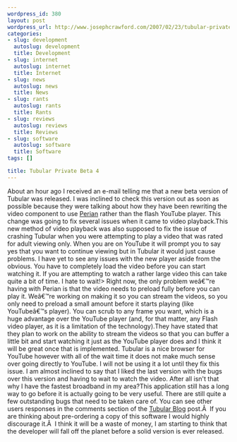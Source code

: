 ```yaml
--- 
wordpress_id: 380
layout: post
wordpress_url: http://www.josephcrawford.com/2007/02/23/tubular-private-beta-4/
categories: 
- slug: development
  autoslug: development
  title: Development
- slug: internet
  autoslug: internet
  title: Internet
- slug: news
  autoslug: news
  title: News
- slug: rants
  autoslug: rants
  title: Rants
- slug: reviews
  autoslug: reviews
  title: Reviews
- slug: software
  autoslug: software
  title: Software
tags: []

title: Tubular Private Beta 4
---
```

About an hour ago I received an e-mail telling me that a new beta version of Tubular was released. I was inclined to check this version out as soon as possible because they were talking about how they have been rewriting the video component to use [Perian](http://perian.org) rather than the flash YouTube player. This change was going to fix several issues when it came to video playback.This new method of video playback was also supposed to fix the issue of crashing Tubular when you were attempting to play a video that was rated for adult viewing only. When you are on YouTube it will prompt you to say yes that you want to continue viewing but in Tubular it would just cause problems. I have yet to see any issues with the new player aside from the obvious. You have to completely load the video before you can start watching it. If you are attempting to watch a rather large video this can take quite a bit of time. I hate to wait!<!--more-->> Right now, the only problem weâ€™re having with Perian is that the video needs to preload fully before you can play it. Weâ€™re working on making it so you can stream the videos, so you only need to preload a small amount before it starts playing (like YouTubeâ€™s player). You can scrub to any frame you want, which is a huge advantage over the YouTube player (and, for that matter, any Flash video player, as it is a limitation of the technology).They have stated that they plan to work on the ability to stream the videos so that you can buffer a little bit and start watching it just as the YouTube player does and I think it will be great once that is implemented. Tubular is a nice browser for YouTube however with all of the wait time it does not make much sense over going directly to YouTube. I will not be using it a lot until they fix this issue. I am almost inclined to say that I liked the last version with the bugs over this version and having to wait to watch the video. After all isn't that why I have the fastest broadband in my area?This application still has a long way to go before it is actually going to be very useful.  There are still quite a few outstanding bugs that need to be taken care of.  You can see other users responses in the comments section of the [Tubular Blog](http://tubularapp.com/blog/26/094-thats-right#comments) post.Â  If you are thinking about pre-ordering a copy of this software I would highly discourage it.Â  I think it will be a waste of money, I am starting to think that the developer will fall off the planet before a solid version is ever released.
